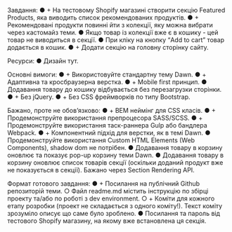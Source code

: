 Завдання:
● + На тестовому Shopify магазині створити секцію Featured Products, яка виводить
список рекомендованих продуктів.
● + Рекомендовані продукти повинні йти з колекції, яку можна вибрати через
кастомайз теми.
● Якщо товар із колекції вже є в кошику - цей товар не виводиться в секції.
● При кліку на кнопку “Add to cart” товар додається в кошик.
● + Додати секцію на головну сторінку сайту.

Ресурси:
● Дизайн тут.

Основні вимоги:
● + Використовуйте стандартну тему Dawn.
● + Адаптивна та кросбраузерна верстка.
● + Mobile first принцип.
● Додавання товару до кошику відбувається без перезагрузки сторінки.
● + Без jQuery.
● + Без CSS фреймворків по типу Bootstrap.

Бажано, проте не обов’язково:
● + BEM неймінг для CSS класів.
● + Продемонструйте використання препроцесора SASS/SCSS.
● + Продемонструйте використання таск-раннера Gulp або бандлера Webpack.
● + Компонентний підхід для верстки, як в темі Dawn.
● Продемонструйте використання Custom HTML Elements (Web Components),
shadow dom не потрібен.
● Додавання товару в корзину оновлює та показує pop-up корзину теми Dawn.
● Додавання товару в корзину оновлює список товарів секції (оскільки доданий
продукт вже не показується в секції). Бажано через Section Rendering API.

Формат готового завдання:
● + Посилання на публічний Github репозиторій теми.
○ Файл readme.md містить інструкцію по збірці проекту та/або по роботі з
dev environment.
○ + Коміти для кожного етапу розробки (проект не складається з одного
коміту!). Текст коміту зрозуміло описує що саме було зроблено.
● Посилання та пароль від тестового Shopify магазину, на якому вже встановлена
ця секція.
